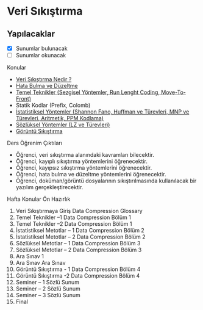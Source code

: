 # Veri Sıkıştırma

## Yapılacaklar

- [x] Sunumlar bulunacak
- [ ] Sunumlar okunacak

Konular

- [Veri Sıkıştırma Nedir ?](Veri_Sıkıştırma_-_Bilgi_Teorisi_-_Bölüm_4.pdf)
- [Hata Bulma ve Düzeltme](Veri_Sıkıştırma_-_Hata_Bulma_ve_Düzeltme_-_Bölüm_2.pdf)
- [Temel Teknikler (Sezgisel Yöntemler, Run Lenght Coding, Move-To-Front)](Veri_Sıkıştırma_-_Temel_Teknikler-Bölüm_3.pdf)
- Statik Kodlar (Prefix, Colomb)
- [İstatistiksel Yöntemler (Shannon Fano, Huffman ve Türevleri, MNP ve Türevleri, Aritmetik, PPM Kodlama)](Veri_Sıkıştırma_-İstatistiksel_Yöntemler-Bölüm_5.3.pdf)
- [Sözlüksel Yöntemler (LZ ve Türevleri)](Veri_Sıkıştırma_-_Sözlük_Kullanan_Yöntemler-Bölüm_6.pdf)
- [Görüntü Sıkıştırma](Veri_Sıkıştırma_-_Görüntü_Sıkıştırma-Bölüm_7.pdf)

Ders Öğrenim Çıktıları

- Öğrenci, veri sıkıştırma alanındaki kavramları bilecektir.
- Öğrenci, kayıplı sıkıştırma yöntemlerini öğrenecektir.
- Öğrenci, kayıpsız sıkıştırma yöntemlerini öğrenecektir.
- Öğrenci, hata bulma ve düzeltme yöntemlerini öğrenecektir.
- Öğrenci, doküman/görüntü dosyalarının sıkıştırılmasında kullanılacak bir yazılım gerçekleştirecektir.

Hafta Konular Ön Hazırlık

1. Veri Sıkıştırmaya Giriş Data Compression Glossary
2. Temel Teknikler –1 Data Compression Bölüm 1
3. Temel Teknikler –2 Data Compression Bölüm 1
4. İstatistiksel Metotlar – 1 Data Compression Bölüm 2
5. İstatistiksel Metotlar – 2 Data Compression Bölüm 2
6. Sözlüksel Metotlar – 1 Data Compression Bölüm 3
7. Sözlüksel Metotlar – 2 Data Compression Bölüm 3
8. Ara Sınav 1
9. Ara Sınav Ara Sınav
10. Görüntü Sıkıştırma - 1 Data Compression Bölüm 4
11. Görüntü Sıkıştırma -2 Data Compression Bölüm 4
12. Seminer – 1 Sözlü Sunum
13. Seminer – 2 Sözlü Sunum
14. Seminer – 3 Sözlü Sunum
15. Final

<!--

change file names to ascii and without spaces


```bash
for f in *; do mv "$f" `echo $f | tr ' ' '_' | tr -cd '[[:alnum:]]._-'` ; done
```

 -->
